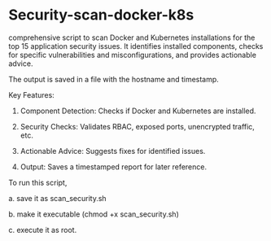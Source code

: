 # Security-scan-docker-k8s
comprehensive script to scan Docker and Kubernetes installations for the top 15 application security issues.
It identifies installed components, checks for specific vulnerabilities and misconfigurations, and provides actionable advice.


The output is saved in a file with the hostname and timestamp.


Key Features:

1. Component Detection: Checks if Docker and Kubernetes are installed.

2. Security Checks: Validates RBAC, exposed ports, unencrypted traffic, etc.

3. Actionable Advice: Suggests fixes for identified issues.

4. Output: Saves a timestamped report for later reference.


To run this script,

a. save it as scan_security.sh

b. make it executable (chmod +x scan_security.sh)

c. execute it as root.


